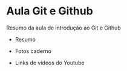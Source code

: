 # Aula Git e Github

Resumo da aula de introdução ao Git e Github

- Resumo

- Fotos caderno

- Links de vídeos do Youtube 

  ​

